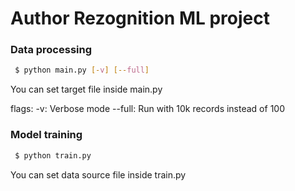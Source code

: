 # Author Rezognition ML project

### Data processing
```bash
 $ python main.py [-v] [--full]
```
You can set target file inside main.py

flags:
-v: Verbose mode
--full: Run with 10k records instead of 100


### Model training
```bash
 $ python train.py
```
You can set data source file inside train.py
